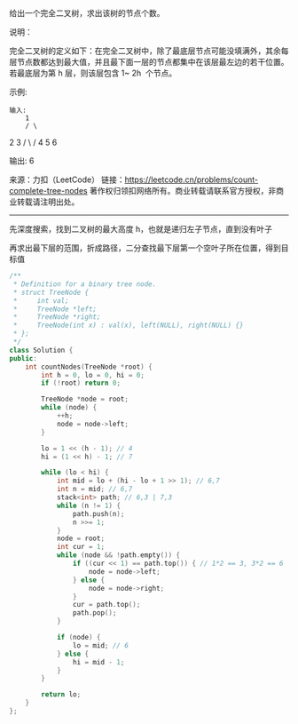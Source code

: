 给出一个完全二叉树，求出该树的节点个数。

说明：

完全二叉树的定义如下：在完全二叉树中，除了最底层节点可能没填满外，其余每层节点数都达到最大值，并且最下面一层的节点都集中在该层最左边的若干位置。若最底层为第 h 层，则该层包含 1~ 2h  个节点。

示例:

    输入:
        1
        / \

2 3
/ \ /
4 5 6

输出: 6

来源：力扣（LeetCode）
链接：https://leetcode.cn/problems/count-complete-tree-nodes
著作权归领扣网络所有。商业转载请联系官方授权，非商业转载请注明出处。

---

先深度搜索，找到二叉树的最大高度 h，也就是递归左子节点，直到没有叶子

再求出最下层的范围，折成路径，二分查找最下层第一个空叶子所在位置，得到目标值

```cpp
/**
 * Definition for a binary tree node.
 * struct TreeNode {
 *     int val;
 *     TreeNode *left;
 *     TreeNode *right;
 *     TreeNode(int x) : val(x), left(NULL), right(NULL) {}
 * };
 */
class Solution {
public:
    int countNodes(TreeNode *root) {
        int h = 0, lo = 0, hi = 0;
        if (!root) return 0;

        TreeNode *node = root;
        while (node) {
            ++h;
            node = node->left;
        }

        lo = 1 << (h - 1); // 4
        hi = (1 << h) - 1; // 7

        while (lo < hi) {
            int mid = lo + (hi - lo + 1 >> 1); // 6,7
            int n = mid; // 6,7
            stack<int> path; // 6,3 | 7,3
            while (n != 1) {
                path.push(n);
                n >>= 1;
            }
            node = root;
            int cur = 1;
            while (node && !path.empty()) {
                if ((cur << 1) == path.top()) { // 1*2 == 3, 3*2 == 6 | 1*2 == 3, 3*2 == 7
                    node = node->left;
                } else {
                    node = node->right;
                }
                cur = path.top();
                path.pop();
            }

            if (node) {
                lo = mid; // 6
            } else {
                hi = mid - 1;
            }
        }

        return lo;
    }
};
```
